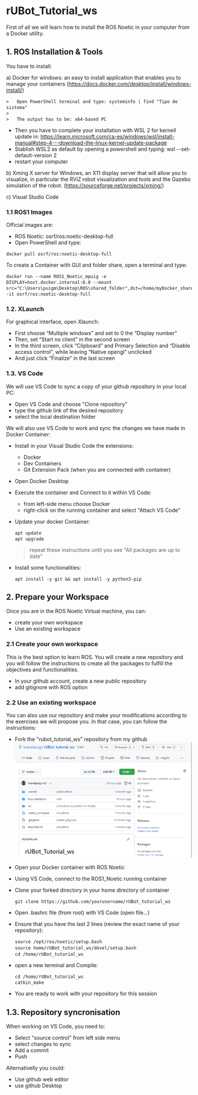 # **rUBot_Tutorial_ws**

First of all we will learn how to install the ROS Noetic in your computer from a Docker utility.

## **1. ROS Installation & Tools**
You have to install:

a) Docker for windows: an easy to install application that enables you to manage your containers (https://docs.docker.com/desktop/install/windows-install/)

    >   Open PowerShell terminal and type: systeminfo | find "Tipo de sistema"
    >
    >   The output has to be: x64-based PC

- Then you have to complete your installation with WSL 2 for kernell update in: https://learn.microsoft.com/ca-es/windows/wsl/install-manual#step-4---download-the-linux-kernel-update-package
- Stablish WSL2 as default by opening a powershell and typing: wsl --set-default-version 2
- restart your computer

b) Xming X server for Windows, an X11 display server that will allow you to visualize, in particular the RViZ robot visualization and tools and the Gazebo simulation of the robot. (https://sourceforge.net/projects/xming/)

c) Visual Studio Code

### **1.1 ROS1 Images**

Official images are:
- ROS Noetic: osrf/ros:noetic-desktop-full
- Open PowerShell and type: 
```shell
docker pull osrf/ros:noetic-desktop-full
```
To create a Container with GUI and folder share, open a terminal and type:
```shell
docker run --name ROS1_Noetic_mpuig -e DISPLAY=host.docker.internal:0.0 --mount src="C:\Users\puigm\Desktop\ROS\shared_folder",dst=/home/myDocker_shared,type=bind -it osrf/ros:noetic-desktop-full
```

### **1.2. XLaunch**
For graphical interface, open Xlaunch:
- First choose “Multiple windows” and set to 0 the “Display number”
- Then, set “Start no client” in the second screen
- In the third screen, click “Clipboard” and Primary Selection and “Disable access control”, while leaving “Native opengl” unclicked
- And just click “Finalize” in the last screen

### **1.3. VS Code**

We will use VS Code to sync a copy of your github repository in your local PC:
- Open VS Code and choose "Clone repository"
- type the github link of the desired repository
- select the local destination folder

We will also use VS Code to work and sync the changes we have made in Docker Container:
- Install in your Visual Studio Code the extensions:
    - Docker
    - Dev Containers
    - Git Extension Pack (when you are connected with container)
- Open Docker Desktop
- Execute the container and Connect to it within VS Code:
    - from left-side menu choose Docker
    - right-click on the running container and select "Attach VS Code"
- Update your docker Container:
    ```shell
    apt update
    apt upgrade
    ```
    > repeat these instructions until you see "All packages are up to date"

- Install some functionalities:
    ```shell
    apt install -y git && apt install -y python3-pip
    ```

## **2. Prepare your Workspace**
Once you are in the ROS Noetic Virtual machine, you can:
- create your own workspace
- Use an existing workspace

### **2.1 Create your own workspace**
This is the best option to learn ROS. You will create a new repository and you will follow the instructions to create all the packages to fulfill the objectives and functionalities.

- In your github account, create a new public repository
- add gitignore with ROS option


### **2.2 Use an existing workspace**
You can also use our repository and make your modifications according to the exercises we will propose you. 
In that case, you can follow the instructions:

- Fork the "rubot_tutorial_ws" repository from my github
![](./Images/1_fork.png)

- Open your Docker container with ROS Noetic 
- Using VS Code, connect to the ROS1_Noetic running container
- Clone your forked directory in your home directory of container
    ```shell
    git clone https://github.com/yourusername/rUBot_tutorial_ws
    ```
- Open .bashrc file (from root) with VS Code (open file...)
- Ensure that you have the last 2 lines (review the exact name of your repository):
    ```xml
    source /opt/ros/noetic/setup.bash
    source home/rUBot_tutorial_ws/devel/setup.bash
    cd /home/rUBot_tutorial_ws
    ```
- open a new terminal and Compile:
    ```shell
    cd /home/rUBot_tutorial_ws
    catkin_make
    ```
- You are ready to work with your repository for this session

## **1.3. Repository syncronisation**
When working on VS Code, you need to:

- Select "source control" from left side menu
- select changes to sync
- Add a commit
- Push

Alternativelly you could:
- Use github web editor
- use github Desktop